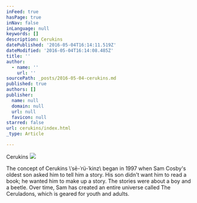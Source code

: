 ```yaml
---
inFeed: true
hasPage: true
inNav: false
inLanguage: null
keywords: []
description: Cerukins
datePublished: '2016-05-04T16:14:11.519Z'
dateModified: '2016-05-04T16:14:08.485Z'
title: ''
author:
  - name: ''
    url: ''
sourcePath: _posts/2016-05-04-cerukins.md
published: true
authors: []
publisher:
  name: null
  domain: null
  url: null
  favicon: null
starred: false
url: cerukins/index.html
_type: Article

---
```

Cerukins
![](https://the-grid-user-content.s3-us-west-2.amazonaws.com/0854b2b1-b924-4f02-a993-d5fd843099ac.png)

The concept of Cerukins \\ˈsē-ˈrü-ˈkinz\\  began in 1997 when Sam Cosby's oldest son asked him to tell him a story.  His son didn't want him to read a book; he wanted him to make up a story.  The stories were about a boy and a beetle.  Over time, Sam has created an entire universe called The Ceruladons, which is geared for youth and adults.